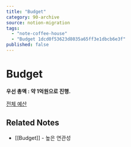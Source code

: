 ```yaml
---
title: "Budget"
category: 90-archive
source: notion-migration
tags:
  - "note-coffee-house"
  - "Budget 1dcd0f53623d8035a65ff3e1dbcb6e3f"
published: false
---
```


# Budget

**우선 총액 : 약 1억원으로 진행.**

[ 전체 예산](Budget/%EC%A0%84%EC%B2%B4%20%EC%98%88%EC%82%B0.csv)

## Related Notes
- [[Budget]] - 높은 연관성
